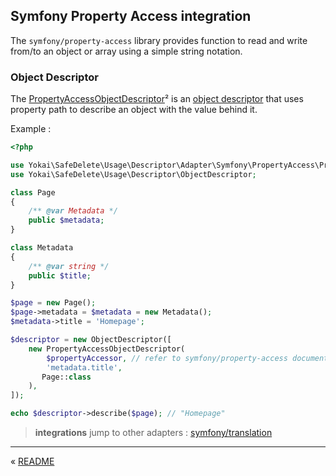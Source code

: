 Symfony Property Access integration
-----------------------------------

The `symfony/property-access` library provides function to read and write from/to an object or array 
using a simple string notation.


### Object Descriptor

The [PropertyAccessObjectDescriptor](../../src/Usage/Descriptor/Adapter/Symfony/PropertyAccess/PropertyAccessObjectDescriptor.php)²
is an [object descriptor](../components/object-descriptor.md) 
that uses property path to describe an object with the value behind it.

Example :

```php
<?php

use Yokai\SafeDelete\Usage\Descriptor\Adapter\Symfony\PropertyAccess\PropertyAccessObjectDescriptor;
use Yokai\SafeDelete\Usage\Descriptor\ObjectDescriptor;

class Page
{
    /** @var Metadata */
    public $metadata;
}

class Metadata
{
    /** @var string */
    public $title;
}

$page = new Page();
$page->metadata = $metadata = new Metadata();
$metadata->title = 'Homepage';

$descriptor = new ObjectDescriptor([
    new PropertyAccessObjectDescriptor(
        $propertyAccessor, // refer to symfony/property-access documentation to know how to create a property accessor instance
        'metadata.title',
       Page::class
    ),
]);

echo $descriptor->describe($page); // "Homepage"
```


> **integrations** jump to other adapters :
> [symfony/translation](../integration/symfony-translation.md)



---

« [README](../../README.md)

